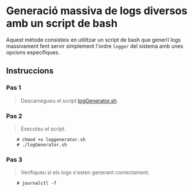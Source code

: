 # Generació massiva de logs diversos amb un script de bash  
Aquest mètode consisteix en utilitzar un script de bash que generiï logs massivament fent servir simplement l'ordre `logger` del sistema amb unes opcions especifiques.  

## Instruccions  
### Pas 1  
> Descarregueu el script [logGenerator.sh](logGenerator.sh).  

### Pas 2 
> Executeu el script.  

		# chmod +x loggenerator.sh  
		# ./logGenerator.sh  

### Pas 3 
> Verifiqueu si els logs s'esten generant correctament.  

		# journalctl -f
